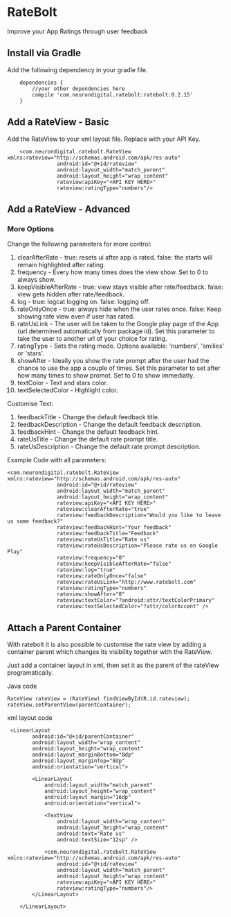 # RateBolt
Improve your App Ratings through user feedback


## Install via Gradle
Add the following dependency in your gradle file.
```
    dependencies {    
        //your other dependencies here
        compile 'com.neurondigital.ratebolt:ratebolt:0.2.15'
    }
```

## Add a RateView - Basic
Add the RateView to your xml layout file. Replace <API KEY HERE> with your API Key.
```
    <com.neurondigital.ratebolt.RateView xmlns:rateview="http://schemas.android.com/apk/res-auto"
                android:id="@+id/rateview"
                android:layout_width="match_parent"
                android:layout_height="wrap_content"
                rateview:apiKey="<API KEY HERE>"
                rateview:ratingType="numbers"/>
```
  
## Add a RateView - Advanced
### More Options
Change the following parameters for more control:

1. clearAfterRate - true: resets ui after app is rated. false: the starts will remain highlighted after rating.
2. frequency - Every how many times does the view show. Set to 0 to always show.
3. keepVisibleAfterRate - true: view stays visible after rate/feedback. false: view gets hidden after rate/feedback.
4. log - true: logcat logging on. false: logging off.
5. rateOnlyOnce - true: always hide when the user rates once. false: Keep showing rate view even if user has rated.
6. rateUsLink - The user will be taken to the Google play page of the App (url determined automatically from package id). Set this parameter to take the user to another url of your choice for rating.
7. ratingType - Sets the rating mode. Options available: 'numbers', 'smilies' or 'stars'.
8. showAfter - Ideally you show the rate prompt after the user had the chance to use the app a couple of times. Set this parameter to set after how many times to show promot. Set to 0 to show immediatly.
9. textColor - Text and stars color.
10. textSelectedColor - Highlight color.

Customise Text:
1. feedbackTitle - Change the default feedback title.
2. feedbackDescription - Change the default feedback description.
3. feedbackHint - Change the default feedback hint.
4. rateUsTitle - Change the default rate prompt title.
5. rateUsDescription - Change the default rate prompt description.

Example Code with all parameters:
```
<com.neurondigital.ratebolt.RateView xmlns:rateview="http://schemas.android.com/apk/res-auto"
                android:id="@+id/rateview"
                android:layout_width="match_parent"
                android:layout_height="wrap_content"
                rateview:apiKey="<API KEY HERE>"
                rateview:clearAfterRate="true"
                rateview:feedbackDescription="Would you like to leave us some feedback?"
                rateview:feedbackHint="Your feedback"
                rateview:feedbackTitle="Feedback"
                rateview:rateUsTitle="Rate us"
                rateview:rateUsDescription="Please rate us on Google Play"
                rateview:frequency="0"
                rateview:keepVisibleAfterRate="false"
                rateview:log="true"
                rateview:rateOnlyOnce="false"
                rateview:rateUsLink="http://www.ratebolt.com"
                rateview:ratingType="numbers"
                rateview:showAfter="0"
                rateview:textColor="?android:attr/textColorPrimary"
                rateview:textSelectedColor="?attr/colorAccent" />
```
  
## Attach a Parent Container
With ratebolt it is also possible to customise the rate view by adding a container parent which changes its visibility together with the RateView.

Just add a container layout in xml, then set it as the parent of the rateView programatically.

Java code
```LinearLayout parentContainer = (LinearLayout) findViewById(R.id.parentContainer);
RateView rateView = (RateView) findViewById(R.id.rateview);
rateView.setParentView(parentContainer);
```

xml layout code
```
 <LinearLayout
        android:id="@+id/parentContainer"
        android:layout_width="wrap_content"
        android:layout_height="wrap_content"
        android:layout_marginBottom="8dp"
        android:layout_marginTop="8dp"
        android:orientation="vertical">

        <LinearLayout
            android:layout_width="match_parent"
            android:layout_height="wrap_content"
            android:layout_margin="16dp"
            android:orientation="vertical">

            <TextView
                android:layout_width="wrap_content"
                android:layout_height="wrap_content"
                android:text="Rate us"
                android:textSize="12sp" />

            <com.neurondigital.ratebolt.RateView xmlns:rateview="http://schemas.android.com/apk/res-auto"
                android:id="@+id/rateview"
                android:layout_width="match_parent"
                android:layout_height="wrap_content"
                rateview:apiKey="<API KEY HERE>"
                rateview:ratingType="numbers"/>
        </LinearLayout>

    </LinearLayout>
```
